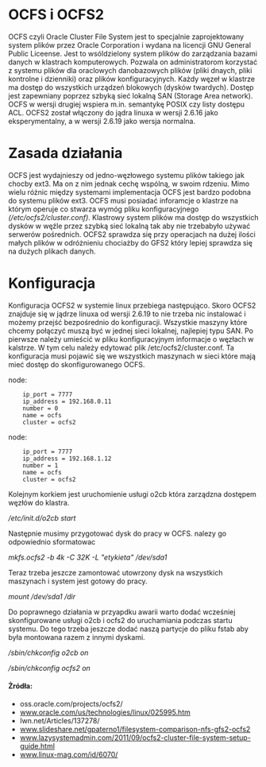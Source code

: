 #  OCFS i OCFS2

OCFS czyli Oracle Cluster File System jest to specjalnie zaprojektowany system plików przez Oracle Corporation i wydana na licencji GNU General Public Liceense. Jest to wsóldzielony system plików do zarządzania bazami danych w klastrach komputerowych. Pozwala on administratorom korzystać z systemu plików dla oraclowych danobazowych plików (pliki dnaych, pliki kontrolne i dzienniki) oraz plików konfiguracyjnych. Każdy węzeł w klastrze ma dostęp do wszystkich urządzeń blokowych (dysków twardych). Dostęp jest zapewniany poprzez szbyką sieć lokalną SAN (Storage Area network).
OCFS w wersji drugiej wspiera m.in. semantykę POSIX czy listy dostępu ACL. 
OCFS2 został włączony do jądra linuxa w wersji 2.6.16 jako eksperymentalny, a w wersji 2.6.19 jako wersja normalna.

# Zasada działania

OCFS jest wydajnieszy od jedno-węzłowego systemu plików takiego jak chocby ext3. Ma on z nim jednak cechę wspólną, w swoim rdzeniu. Mimo wielu różnic między systemami implementacja OCFS jest bardzo podobna do systemu plików ext3. OCFS musi posiadać inforamcje o klastrze na którym operuje co stwarza wymóg pliku konfiguracyjnego *(/etc/ocfs2/cluster.conf)*. Klastrowy system plików ma dostęp do wszystkich dysków w węźle przez szybką sieć lokalną tak aby nie trzebabyło używać serwerów pośrednich. OCFS2 sprawdza się przy operacjach na dużej ilości małych plików w odróżnieniu chociażby do GFS2 który lepiej sprawdza się na dużych plikach danych.

# Konfiguracja

Konfiguracja OCFS2 w systemie linux przebiega następująco. 
Skoro OCFS2 znajduje się w jądrze linuxa od wersji 2.6.19 to nie trzeba nic instalować i możemy przejść bezpośrednio do konfiguracji. Wszystkie maszyny które chcemy połączyć muszą być w jednej sieci lokalnej, najlepiej typu SAN. 
Po pierwsze należy umieścić w pliku konfiguracyjnym informacje o węzłach w kalstrze. W tym celu należy edytować plik /etc/ocfs2/cluster.conf. Ta konfiguracja musi pojawić się we wszystkich maszynach w sieci które mają mieć dostęp do skonfigurowanego OCFS.

node:

        ip_port = 7777
        ip_address = 192.168.0.11
        number = 0
        name = ocfs
        cluster = ocfs2

node:

        ip_port = 7777
        ip_address = 192.168.1.12
        number = 1
        name = ocfs
        cluster = ocfs2

Kolejnym korkiem jest uruchomienie usługi o2cb która zarządzna dostępem węzłów do klastra.

*/etc/init.d/o2cb start*

Następnie musimy przygotować dysk do pracy w OCFS. nalezy go odpowiednio sformatowac

*mkfs.ocfs2 -b 4k -C 32K -L "etykieta" /dev/sda1*

Teraz trzeba jeszcze zamontować utowrzony dysk na wszystkich maszynach i system jest gotowy do pracy.

*mount /dev/sda1 /dir*

Do poprawnego działania w przyapdku awarii warto dodać  wcześniej skonfigurowane usługi o2cb i ocfs2 do uruchamiania podczas startu systemu. Do tego trzeba jeszcze dodać naszą partycje do pliku fstab aby była montowana razem z innymi dyskami.

*/sbin/chkconfig o2cb on*

*/sbin/chkconfig ocfs2 on*

#### Żródła:

- oss.oracle.com/projects/ocfs2/
- www.oracle.com/us/technologies/linux/025995.htm
- lwn.net/Articles/137278/
- www.slideshare.net/gpaterno1/filesystem-comparison-nfs-gfs2-ocfs2
- www.lazysystemadmin.com/2011/09/ocfs2-cluster-file-system-setup-guide.html
- www.linux-mag.com/id/6070/
